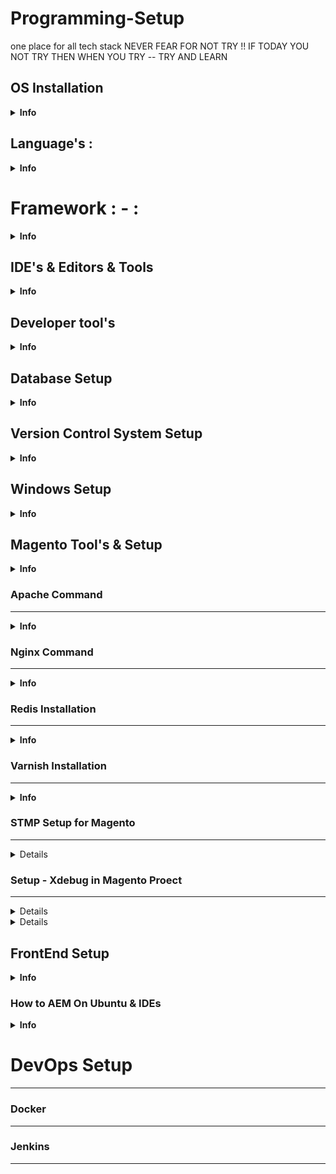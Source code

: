 # Programming-Setup
one place for all tech stack
                             NEVER FEAR FOR NOT TRY !! IF TODAY YOU NOT TRY THEN WHEN YOU TRY -- TRY AND LEARN

     
OS Installation
---------------
<details><summary><b>Info</b></summary>
	
### Ubuntu

       - lsb_release -a

### Windows

### Mac 


</details>
         
Language's :
----------
<details><summary><b>Info</b></summary>
	
             - All Language Install and Setup

### Java : 

Java Install On Ubuntu

           - sudo apt install openjdk-11-jdk
           - sudo apt install java-common
	   - sudo  update-java-alternatives --list

           - sudo update-java-alternatives --set java-1.11.0-openjdk-amd64
	   - java -version
           - export JAVA_HOME=/usr/lib/jvm/java-11-openjdk-amd64
    	


### Php : 

### Php Command For Ubuntu

	<details><summary><b>Info</b></summary>
	        General
	        -------
	           - php --version                              - Check Which Version php You have in your system
	           - sudo update-alternatives --config php      - List All The Php Version & use as per your need 
	           - sudo systemctl restart php7.3-fpm  | start php7.3-fpm  | stop php7.3-fpm 
	           - sudo a2dismod php7.2
	           - sudo a2enmod php7.4
	           - sudo service php7.3-fpm status
	           - sudo service php7.3-fpm stop
	           - sudo service php7.3-fpm start
	           - sudo service php7.4-fpm status
	           - sudo service php7.4-fpm stop
	           
	           
	           Php 8.1 = https://medium.com/@laraveltuts/how-to-install-and-run-php-8-x-on-ubuntu-20-04-8f18e7565c41
	           
	           Link - https://experienceleague.adobe.com/docs/commerce-operations/installation-guide/prerequisites/php-settings.html
	           
	           Devdocs - https://experienceleague.adobe.com/docs/commerce-operations/installation-guide/overview.html
	
	           
	        Install
	        --------
	         Add PHP PPA
	         ------------
	           - sudo apt install software-properties-common
	           - sudo add-apt-repository ppa:ondrej/php
	           - sudo apt-get update
	           
	           - sudo apt install php8.1 || sudo apt install php7.4 || sudo apt install php7.3  || sudo apt install php - choose your version
	           - sudo apt-get install php7.4-common php7.4-xml php7.4-curl php7.4-bcmath php7.4-intl php7.4-gd php7.4-zip php7.4-mysql php7.4-soap php7.4-mbstring
	           - sudo apt install php7.4-common php7.4-mysql php7.4 php7.4-cgi libapache2-mod-php7.4 php-pear php7.4-mbstring
	           - ext-bcmath,ext-ctype,ext-curl,ext-dom,ext-gd,ext-hash,ext-iconv,ext-int,ext-mbstring,ext-openssl,ext-pdo_mysql,ext-simplexml,ext-soap,ext-xsl, ext-zip,              ext- sockets
	           
	           
	           Install Php8.1
	           ==============
	                      - sudo apt install --no-install-recommends php8.1
	                                - The --no-install-recommends flag will ensure that other packages like the Apache web server are not installed.
	                      
	           Related Package Php8.1
	           ----------------------
	             - sudo apt install php8.1-extension_name
	             - sudo apt-get install -y php8.1-cli php8.1-common php8.1-mysql php8.1-zip php8.1-gd php8.1-mbstring php8.1-curl php8.1-xml php8.1-bcmath
	         
	         
	        Configure Php8.X File 
	        ---------------------
	                - sudo nano /etc/php/8.1/apache2/php.ini    - open this file 
	                 
	                 - upload_max_filesize = 32M 
	                 - post_max_size = 48M 
	                 - memory_limit = 256M 
	                 - max_execution_time = 600  
	                 - max_input_vars = 3000 
	                 - max_input_time = 1000
	                
	         
	        Un-install
	        -----------
	             - sudo apt-get purge php7.*
	             - sudo apt-get autoclean
	             - sudo apt-get autoremove
	             - sudo apt autoremove
	             - sudo apt-get --purge remove apache2
	       
	       
	</details>

 ### Python : 
 

 

</details>
	
	
Framework : - : 
==============

<details><summary><b>Info</b></summary>

### Magento
-----------
<details><summary><b>Info</b></summary>
	
            Link Official
            -------------
                      - https://experienceleague.adobe.com/docs/commerce-operations/installation-guide/composer.html?lang=en
                      
             General
             ---------
                    - sudo php bin/magento setup:upgrade
                    - sudo bin/magento setup:di:compile
                    - sudo bin/magento setup:static-content:deploy -f
                    - sudo bin/magento indexer:reindex
                    - sudo bin/magento cache:flush
                    - sudo bin/magento cache:clean
                    - sudo bin/magento module:status 
                    - sudo php bin/magento   - check when Namespace error
                    - sudo php bin/magento setup:di:compile
                    - sudo chmod -R 777 var/ pub/ generated/        
                    - sudo bin/magento module:disable Codilar_Thor   - Disable any Module
                    - rm -rf FolderName   - To Remove any Folder 
                    
             
             Disable the module
             ------------------
                    -  sudo bin/magento module:disable Module_Name
                    
             
             Magento Mode Show
             -----------------
                 - sudo php bin/magento deploy:mode:show
                 - sudo php bin/magento deploy:mode:set production
                 - php bin/magento deploy:mode:set developer
                 - php bin/magento deploy:mode:set default
               
             (Or)
                  - Go to - app/etc/env.php 
                  -  'MAGE_MODE' => 'developer',    ------> here you need to specify - production, default
             
                   
             Two Factor Authentication
             -------------------------
                    - bin/magento module:disable Magento_TwoFactorAuth
                    - bin/magento cache:flush 
                    
               
               Set the Mode - Production and Development
               -------------------------------------------
                    - bin/magento dep:mod:show
                    - php bin/magento deploy:mode:set production
                    - sudo bin/magento de:mo:se developer
           Install
           -------
                  step- 1
                  --------
                            - Check the System Requirement
![system_requirement](https://user-images.githubusercontent.com/78407424/214648042-1c3402e0-a58d-4069-8df1-d93aa1a6e793.png)

                            
                 step- 2
                 --------
                    Step For Local Magento Setup
                    -------------------------------
                        - composer create-project --repository-url=https://repo.magento.com/ magento/project-community-edition:2.3.7-p1 .
                        - composer create-project --repository=https://repo.magento.com/ magento/project-community-edition:2.3.7 Magento237(your folder name)
                        
                 
                 Latest version
                 --------------
                       - sudo composer create-project --repository-url=https://repo.magento.com/ magento/project-community-edition:2.4.5-p1 local/

                 
                  (Or)
                  
                     If You Want To Setup  For Project
                        -  Need step -1 complete
                        -  clone the project repo
                        
                step -2)i)
                -----------
                        - Create Database on Mysql for install DB
                        - Also If You Want To Setup Using new User You can Create
                       
                       
                step-3
                -------
                Database Setup  (For Local)
                ---------------------------
                - bin/magento setup:install  --base-url=http://magento237.local/  --db-host=localhost  --db-name=magento  --db-user=magento237  --db- password=Sanjay1997@@ --backend-frontname=admin  --admin-firstname=admin  --admin-lastname=admin  --admin-email=devops1@codilar.com  --admin-user=admin1  --admin-password=admin123  --language=en_US  --currency=INR  --timezone=Asia/Kolkata  --use-rewrites=1
                
                If You are Doing Project Setup 
                ------------------------------
                - Just need to check the core_Config_table and update the url 
                - Also some time need to check with other files aslo
		       - select *from core_config_data where path like "%base_url%";
		       - select *from core_config_data where path like "%secure%";
                       - SELECT * FROM core_config_data where path like '%web/secure/use_in_adminhtml%';
                       - select *from core_config_data where path="web/cookie/cookie_domain"; 
                       - update core_config_data set value="http://southsmoke.local/admin/" where config_id=2762; 
                       - update core_config_data set value="http://southsmoke.local/static/" where value="http://alfakher.com/static/";
              
                
                (Or) If Elasticsearch configuration needed 
                
                 - sudo bin/magento setup:install --base-url=http://casio.local/ --db-host=localhost --db-name=casio --db-user=root --db-password=1234 --admin-firstname=Sanjay --admin-lastname=Das --admin-email=cod34082@adobe.com --admin-user=sanjay --admin-password=sanjay123 --language=en_US --currency=USD --timezone=America/Chicago --use-rewrites=1 --search-engine=elasticsearch7 --elasticsearch-host=localhost --elasticsearch-port=9200
                
                
                
           If You Want To Create New User For Magento
           --------------------------------------------- 
               -  php bin/magento admin:user:create --admin-user=local --admin-password=admin123 --admin-email=sanjay1@gmail.com --admin-firstname=admin --admin-lastname=admin



           Some Issue Need To Check After Install(May You Get Error)
           ----------------------------------------------------------
             
              - cd /etc/nginx/sites-available/
              - cd /etc/nginx/sites-enabled/
              - nginx.sample.config
              
              
         If You Have More Than One Magento 
         -----------------------------------
              - sudo ln -s /etc/nginx/sites-available/magento237 /etc/nginx/sites-enabled     (Enable your project)  
              - sudo unlink folder_name                                                       (Inside (/etc/nginx/sites-enabled/) Path)
              - sudo update-alternatives --config php                                        (list php and change the Php Version as per Magento Version)
              - sudo service nginx restart                                                    (Restart Your nginx)



        ElasticSearch Issue After changing the Database
        -----------------------------------------------
                 - select *from core_config_data where path like "%elastic%";
                 - change the port to ---> localhost



        Some Error To Solve in Magento 
        ------------------------------
        
              - etc/nginx/sites-available/magento237(magento setup folder_name)         - Path of Folder
              - sudo nano magento237(folder_name)                                       - Need To Open this file or as same for other magento file
              
             - Check The Below Format
                                      upstream fastcgi_backend 
                                      {
                                         server unix:/run/php/php7.4-fpm.sock;
                                       } 
                                         server {
                                             listen 80;
                                             server_name local.test.com or (server_name _;);
                                             set $MAGE_ROOT /var/www/html/test;
                                             set $MAGE_RUN_TYPE website;
                                             include /var/www/html/test/nginx.conf.sample;
                                         }
                                         
                                         
                                         
              - Also Some time Some memory  issue(502 Bad gateway Error) so you can add  Inside(var/www/html/Magento_Folder_Name/nginx.conf.sample file)
                                  
                                             fastcgi_buffers 8 16k;
                                             fastcgi_buffer_size 32k;
                                             fastcgi_connect_timeout 90;
                                             fastcgi_send_timeout 90;
                                             fastcgi_read_timeout 90;
                                             
              Some Quick Way Need To Check For Get Error
              -------------------------------------------
                 -  var/www/html/magento_folder_name/app/etc/env.php        ---- >  check the user and database password and all
                 -  var/www/html/magento_folder_name/nginx.conf.sample      ----->  check the memory code 
                 -  other location --> computer  --> etc/hosts              -----> check the url is added or not 
                 -  other location --> computer  --> etc/nginx              -----> check  file inside nginx 
                 -  
              
              
           For Fresh Setup
          ---------------
            - after giving composer comand you will get error like  - Could not find package magento/project-community-edition with version 2.4.5-p2.
                    |
                    -----Here simple it means - you are trying for enterprise edition or patch)p1/p2) which is not available 
                    |
                    ----- some time need to use sudo for permission issue(to write and execute that installation folder)
              
              
             - Check with Error
             ==================
                         This site can’t be reached
                          Check if there is a typo in magento.local.
                          DNS_PROBE_FINISHED_NXDOMAIN.
                          
                            Solution - make sure you declare - url(http://name/) -In  etc—> hosts
                            
             -Check with This Error Also
             ============================
             Failed to send the message. Please contact the administrator
              
                            - Solution - bin/magento module:disable Magento_TwoFactorAuth
                            

              
              
	              
	Setup Database in Magento (If you have  Already Existing Project Setup and Also You Have Existing Database but You Forget Your Uname and PassWd )   
	------------------------------------------------------------------------------------------------------------------------------------------------
	
	Step-1
	-------
	  - bin/magento setup:install  --base-url=http://shopmonk.local/  --db-host=localhost  --db-name=rehandel  --db-user=magento  --db-password=Magento@123 --backend-frontname=admin  --admin-firstname=admin  --admin-lastname=admin  --admin-email=sanjay.d@codilar.com  --admin-user=admin1  --admin-password=admin123  --language=en_US  --currency=INR  --timezone=Asia/Kolkata  --use-rewrites=1
	
	Step -2 
	--------
	 - sudo php bin/magento admin:user:create --admin-user='admin1' --admin-password='admin123' --admin-email='sanjay.d@codilar.com' --admin-firstname='Sanjay' --admin-lastname='Kumar'
	
	Step -3
	-------
	 - SELECT *FROM `core_config_data`WHERE (`scope` LIKE '%cookie%' OR `path` LIKE '%cookie%' OR `value` LIKE '%cookie%') LIMIT 50
	 - Change the Value -  web/cookie/cookie_domain  to / 
	 - Syntax to update => update core_config_data set value="/" where config_id = 102;

</details>

### Laravel Setup


### Django Setup



</details>

       
IDE's & Editors & Tools
-----------------------
<details><summary><b>Info</b></summary>

### Vs Code
------------
 <details><summary><b>Info</b></summary>
	 
	   Install vs code
	   ---------------
	       - sudo snap install code --classic 
	       
	       
	   Un-install vs code
	   ------------------
	         - 
	         
	   
	
	  Vs code setting
	  ---------------
		
	             For Tree View OF Files 
	             ----------------------
	                                 - Setting>Search Compact Folder > Un-Checked the Check Box
	                                 - Setting > Search Tree Indent 
	                                                      
	                
	            Codding Help Extensions
	            -----------------------
	                                  - Auto Rename Tag
	                                  - Live Server 
	                                  - Prettier - Code Formatter
	                                  - vscode-icons
	                                  - codeStackr Theme
	                                  - Fluent Icons
	                                  - Bracket Pair Colorizer

</details>

### PhpStrom
-------------
<details><summary><b>Info</b></summary>
	Install Phpstrom
	-----------------
	          - https://snapcraft.io/phpstorm
	          - https://github.com/RisesunStudios/ide-eval-resetter            --  Phpstorm reset eval
	          - sudo snap install phpstorm --classic
	          - sudo snap install phpstorm --channel=2020.3/stable --classic   --  Specific version 
	  
	          - sudo snap remove phpstorm
	          
	          
	         
	Usefull Extension for PhpStorm
	------------------------------
	
	
	          
	          
	Completly Uninstall PhpStrom
	----------------------------
	        - sudo snap list
	        - sudo snap remove phpstorm
	        - whereis phpstrom
	
	    Activation of Php
	    ------------------
	                       - Help -- > Register
			
</details>

### Postman
-----------
<details><summary><b>Info</b></summary>

      - sudo snap install postman
  
</details>


### Eclipse
------------
       General
                 - sudo snap remove eclipse
                 - 
                 - 
                 
       Install
                 - 
                 - 
                 - 
                 - 
          
       Un-Install
                 -
                 - 
                 - 
                                  

</details>
                         


Developer tool's
---------------

<details><summary><b>Info</b></summary>

### Install Slack 
-----------------
             - sudo snap install slack


### Anydesk
-----------
- wget -qO - https://keys.anydesk.com/repos/DEB-GPG-KEY | apt-key add -
- echo "deb http://deb.anydesk.com/ all main" > /etc/apt/sources.list.d/anydesk.list
- sudo apt update
- sudo apt install anydesk
- anydesk


### Install any Snap
-------------------
- sudo apt install snapd

- sudo snap install drawio


</details>      


Database Setup
--------------
<details><summary><b>Info</b></summary>
	
## Relational
--------------
### Mysql Install & Un-Install
------------------------------
<details><summary><b>Info</b></summary>
        General 
        --------       
             - mysql --version
             - sudo service mysql status
             - sudo service mysql stop
             - sudo service mysql start
        Install
        --------
             - sudo apt policy mysql-server  
             - sudo apt update
             - sudo apt install wget -y
             - wget https://dev.mysql.com/get/mysql-apt-config_0.8.12-1_all.deb
             - sudo dpkg -i mysql-apt-config_0.8.12-1_all.deb
         
        (Or)
             - sudo apt-cache policy mysql-server
             - sudo apt install -f mysql-client=5.7* mysql-community-server=5.7* mysql-server=5.7*
             - sudo mysql_secure_installation
             
             
             
             
        Un-install
        -----------
            - sudo systemctl stop mysql
            - sudo apt-get purge mysql-server mysql-client mysql-common mysql-server-core-* mysql-client-core-*
            - sudo apt-get remove --purge mysql*
            - sudo apt autoremove
            - sudo apt-get autoclean
            - sudo rm -rf /var/lib/mysql
            - sudo rm -rf /etc/mysql
            - 
            
       Mysql  user issue 
       ------------------
             - SELECT User, Host FROM mysql.user;
             - select user from mysql.user;
             - CREATE USER 'magento237'@'localhost' IDENTIFIED BY 'password';
             - GRANT ALL PRIVILEGES ON *.* TO 'magento237'@'localhost' WITH GRANT OPTION;
             - FLUSH PRIVILEGES
             - exit
             
      Mysql User error
      ----------------
           - SELECT user,authentication_string,plugin,host FROM mysql.user;
           - ALTER USER 'root'@'localhost' IDENTIFIED WITH mysql_native_password BY '1234';
           - FLUSH PRIVILEGES;

             
       
       
       
       
       Import Existing Database
       -------------------------
             - mysql -u username -p database_name < file.sql          -  Syntax for import existing database file    
              - 
       Import Other Way 
       -----------------
           - Download the Sql File 
           - Go To that Directory 
           - Open Terminal From That Directory
           - Open MySql(mysql -u Username -pPassword)
           - run the command  for import --->(source file.sql(only this name- rehnadel_22-02-14.sql ) not this name -> /home/prem/Desktop/rehnadel_22-02-14.sql
           - source rehnadel_22-02-14.sql;

      Export Database 
      ----------------
              - mysqldump -u magento -p rehandel > rehandel.sql
              - mysqldump -u magento -p rehandel > rehandel.sql --single-transaction (If this command not run just try in (prem@sanjay:~/Downloads$) other path 

      Install Mysql work Bench Ubuntu
      -------------------------------
       - sudo snap install mysql-workbench-community
</details>

 ### MariaDB
 -----------
 <details><summary><b>Info</b></summary>
	 
 </details>
 
 ### Beekeeper Studio Db view for Mysql & Maria Db
 <details><summary><b>Info</b></summary>
   - sudo apt update
   - sudo apt install snapd
   - sudo snap install beekeeper-studio
  
</details>



## Non-Relationa
----------------

### MongoDB
<details><summary><b>Info</b></summary>

       Install On Ubuntu
       =================
              - visit mongoDb Official Site i.e - https://www.mongodb.com/try/download/community
	      - select 
                       - lsb_release -a   --- check ubuntu version
                       - version
		       - platform
		       - package
	      - after select now download

              - cd Downloads (i keep the download file in this directory)
	                    - sudo dpkg -i mongodb-org-server_7.0.5_amd64.deb    --- unzip the 
		     
              - sudo systemctl status mongod
              - sudo systemctl start mongod
	      - sudo systemctl stop mongod

         - Connect Database into some GUI and CLI

                   - visit the same link as above go to --> products ---> select community editions
		   - Tools  
                       |------ MongoDb Shell -------- CLI  ----> https://www.mongodb.com/try/download/shell
		                   - version
				   - platform
				   - package
       
                       |------ MongoDB Compass Download (GUI)  ----> https://www.mongodb.com/try/download/compass
		                     - version
				     - platform
				     - package
       
              - cd Downloads
              - sudo dpkg -i mongodb-mongosh_2.1.5_amd64.deb ---> CLI     
	      - mongosh (check the download is sucess) ---------> go inside the mongo cli

              - sudo dpkg -i mongodb-compass_1.42.1_amd64.deb   ----------- GUI
	      - mongodb-compass
               





</details>


 </details> 




Version Control System Setup
----------------------------
<details><summary><b>Info</b></summary>
	
## Github , Gitlab , BitBucket
------------------------------
### Github
----------

### GitLab
----------


### Bit-Bucket
--------------


### How We Can Push Magento Code to Github
------------------------------------------

<details><summary><b>Info</b></summary>

   step -1
   --------
          - install magento 
	  - cd /var/www/html
          - mkdir local
	  - sudo composer create-project --repository-url=https://repo.magento.com/ magento/project-community-edition:2.4.5 
   
   step -2
   -------
          - setup database and all

   step -3
   -------
         - after setup now you can push code to your git repo
	 -
         - git init
	 - git add .
         - git commit -m "message"
	 - git remote add origin https://github.com/itzsanjayCodilar/pro-active-shopping-experience.git
	 - git branch -m master main

     Or 
         - Search and Fix
	 - git fetch --all
         - git remote -v
	 - git checkout main
         - git merge master
	 - git push origin main
  
	 
</details>

</details>
                      
Windows Setup
-------------
<details><summary><b>Info</b></summary>

#### Xampp Isuue
<details><summary><b>Info</b></summary>
          Mysql is Not Starting in Xampp
          ------------------------------
                - It is not working because  If 3306 port already used (may be another mysql is available)
                - Open C:\xampp\phpMyAdmin ==> config.inc
                                                   |--------> $cfg['Servers'][$i]['AllowNoPassword'] = true;  add below line after this line
                                                   |--------> $cfg['Servers'][$i]['port'] = 3308;
               - Open  Xampp Panel ---> Near Start/Stop ---> Admin --> Config
                                                                         |------ Click on This 
                                                                                     |---- It will show my.ini file 
											|-----Here change the Port 3306 to 3308
</details>
                   
#### Wordpress Installation Issue
<details><summary><b>Info</b></summary>
            - If you changed the port number (like - 3308) then you will get below error 
                   (Open C:\xampp\phpMyAdmin ==> config.inc here you will get port number)
	       
	    - Error establishing a database connection, XAMPP
                     
	     Solution - 	 in username field put = localhost:3308    
  
</details> 

### Widows Problem
------------------

<details><summary><b>Info</b></summary>
   
    # Get the Serial number of Windows
          - open CMD as Administrator
          - type - wmic bios get serialnumber
          
    # Format Pendrive
          - open CMD as Administrator
          - diskpart
          - list disk
          - select <disk-name>
          - clean
          - create partition primary
          - format ft-ntfs
          - assign
     
     # How to Open Bios Setting 
      
          - For Lenevo Ideapad Gamming 3
                              - Function(Fn) + F2
                              - Function(Fn) + F12
                              
    # Change the C Drive to D Drive CMD Way
             - C:\Users\user>cd..
             - C:\Users>cd ..
             - C:\>D:
             - D:\>cd \foldername
	     
	     
    # React setup for windows
    
            - nvm -------> helps to use multiple version of react
            - nvm -v
	    - nvm list 
	    - nvm use <node version>    e.g =>nvm use 18.13.0
	      
     Install latest version
              
	      - 
</details> 

### Laravel Setup For Windows
-----------------------------

<details><summary><b>Info</b></summary>

  Prerequisite For Laravel Install in Windows Os
  
         Method-1 - https://www.youtube.com/watch?v=Czhoqx86V24&ab_channel=EduonixLearningSolutions
         =========
            Step-I
            -------
                       - Install Xampp  - Apache will not work in new windows - https://stackoverflow.com/questions/27333203/xampp-couldnt-start-apache-windows-10
                       - Install Composer 
                       - Install Vs Code or Any Editor You Want
           Step-II
           -------
                      - 
                      - 
</details>                   - 
	       
</details> 
  

	
Magento Tool's & Setup
----------------------

<details><summary><b>Info</b></summary>
	
### Magento Codding Standard
----------------------------

<details><summary><b>Info</b></summary>
	    
 	- https://magefan.com/blog/magento-extension-code-quality
	       
	 Way -1
	 ------
	 Go to /var/www/html 
	 -------------------
	      - git clone https://github.com/magento/magento-coding-standard.git
	      - cd magento-coding-standard
	      - composer install
	 
	 If Permission issue
		 sudo chmod -R 777 /var/www/html/magento-coding-standard
	 
	  Check the Particular Module
	  ---------------------------
	     - vendor/bin/phpcs /path/to/your/extension --standard=Magento2 > log.txt  ---> syntax for Check standard
	     - vendor/bin/phpcs /var/www/html/marina/app/code/Codilar/CustomRestApi --standard=Magento2 > log.txt   --- log.txt (all errors)
	
      	 Direct Command
         --------------
    	     - ./vendor/bin/phpcs --standard=./dev/tests/static/framework/Magento/ruleset.xml app/code/CasioSingapore/   
         
	 PSR1/PSR2
         ----------
	- Open PhpStorm -> Go To Files ->Setting -> Search for Php->Code Style->Php--> Right Side corner->Set From -->Select the Coding Standard.
	

 ![cd1](https://user-images.githubusercontent.com/78407424/230180920-cf405cf4-9ff6-461d-8235-2fb5364f95d7.png)
 
 ![cd2](https://user-images.githubusercontent.com/78407424/230180951-4d79a765-004b-4997-983f-7024852fd1b6.png)

 ![cd3](https://user-images.githubusercontent.com/78407424/230180976-dab6e5a1-b8c7-4261-b47b-cf80679367c5.png)

 ![cd4](https://user-images.githubusercontent.com/78407424/230181006-a1f12075-f4d7-4998-98fb-390e99f8702f.png)

 ![cd5](https://user-images.githubusercontent.com/78407424/230181032-d1946739-5554-4633-90ae-7463287b1d03.png)

 ![cd6](https://user-images.githubusercontent.com/78407424/230181056-71717e34-3620-4f72-a5ec-4e4347a5265c.png)

</details>


### RabbitMQ Setup Command
--------------------------

<details><summary><b>Info</b></summary>
	
           Install of RabbitMQ   - All setup mention in given docs link only .
           -------------------
                   - sudo apt install -y rabbitmq-server   - you can go this or you can go with below link
                   
                                                                      - https://tecadmin.net/install-rabbitmq-server-on-ubuntu/
                   
                   
                   
           
           General Command
           ---------------
           - systemctl status rabbitmq-server
           
           
           
           
           Configure With Magento Project
           ------------------------------
           Step -1
           -------
           
           - Open - Magento Project Directory  -- Check with  env.php  inside this file paste the below code. for run RabbitMq wth Magento
                     
                          'queue' => [
                                     'amqp' => [
                                               'host' => '127.0.0.1',
                                               'port' => '5672',
                                               'user' => 'guest',
                                               'password' => 'guest',
                                               'virtualhost' => '/',
                                               'ssl' => ''
                                               ] 
                                      ],
                                      
            Step -2
            -------
                    - after this run setup & upgrade command in magento directory.
                    - open your local rabbitMQ and go to Queue check any queue you have or not.
                    
           - Check the rabbitMQ is working or not 
           
                              - your project url and port number like - http://adobe.training:15672/
                              - you may got this project used in some other location then kill the port.
                                       Ex - npx kill-port 8080(put which port error is showing)
           Un-Install Command
           ------------------


</details>   
	
### MailHog
-----------

<details><summary><b>Info</b></summary>
	
     <i> Referecne docs - https://www.rakeshjesadiya.com/install-mailhog-in-ubuntu-php-environment/ </i>
	
   	 Step-1
  	 -------
          - Common Directory
          - sudo apt-get update
          - sudo apt-get install golang-go
           
 	 Step-2
  	 -------
          - Install MailHog = go get github.com/mailhog/MailHog
          - Install mhsendmail = go get github.com/mailhog/mhsendmail
          
 	 Step-3
         ------
         - echo "$USER"    - For check the User (Which user name of system)
         
         - sudo cp /home/{system_user}/go/bin/MailHog /usr/local/bin/mailhog         - sudo cp /home/sanjay/go/bin/MailHog /usr/local/bin/mailhog 
         - sudo cp /home/{system_user}/go/bin/mhsendmail /usr/local/bin/mhsendmail   - sudo cp /home/sanjay/go/bin/mhsendmail /usr/local/bin/mhsendmail
         
  	Step-4
  	------
         - Now Modify the php.ini to setup MailHog path
              |
              |---I am working with PHP 7.4 version, So My  php.ini path location would be  /etc/php/7.4/fpm/php.ini
              
              |--- sudo nano php.ini
              
          - Now update ;sendmail_path = with the given line. Remove the semicolon from the starting and update the path,
               - sendmail_path = /usr/local/bin/mhsendmail     
               
          - If not Work add path to  PHP - CLI  also and Restart the FPM (sudo service php7.4-fpm restart)   
	
   	Step-5
   	------
          - To Start the Mailhoh is Working or not 
             
                   - run   =  mailhog
           
           - Open your Browser(chrome)
                           |------------http://localhost:8025  
                                                  |
                                                  Project Wise
                                                          |----http://blank.m24.test:8025/
                                                          |----http://fresh.local:8025/
                                                            
   	Step-6
   	-------
            - Now Click on Enable Jim
            
            - Place one Order from magento side and check the mailHog 
         
            "Congradulations -- Finally You Setup MailHog"  - If any Error Take Help of Google
  
</details>


### Elastic Search Command
---------------------------
<details><summary><b>Info</b></summary>
	
      General
      --------
                  - service elasticsearch status
                  - /etc/init.d/elasticsearch status
                  - /etc/init.d/elasticsearch start
                  - /etc/init.d/elasticsearch stop
                  - /etc/init.d/elasticsearch restart
                  - /etc/init.d/elasticsearch force-reload - service elasticsearch status
                  - /etc/init.d/elasticsearch status
                  - /etc/init.d/elasticsearch start
                  - /etc/init.d/elasticsearch stop
                  - /etc/init.d/elasticsearch restart
                  - /etc/init.d/elasticsearch force-reload

     Install
     -------

                  - curl -fsSL https://artifacts.elastic.co/GPG-KEY-elasticsearch | sudo apt-key add -
		  - echo "deb https://artifacts.elastic.co/packages/7.x/apt stable main" | sudo tee -a /etc/apt/sources.list.d/elastic-7.x.list
                  - sudo apt update
                  - sudo apt install elasticsearch
		  - sudo nano /etc/elasticsearch/elasticsearch.yml
                        - network.host: localhost
                        - xpack.security.enabled: false

                  - sudo systemctl start elasticsearch
                  - sudo systemctl enable elasticsearch  
   
                  - sudo ufw allow from 198.51.100.0 to any port 9200

                  - sudo ufw enable

                  - sudo ufw status
   
                  - curl -X GET 'http://localhost:9200'
    
    Links:-
    ------
         - https://www.digitalocean.com/community/tutorials/how-to-install-and-configure-elasticsearch-on-ubuntu-20-04


</details>         
                     

### Composer
------------
<details><summary><b>Info</b></summary>
	
        General
        ---------
            - composer -v
            - cd
            - pwd
            - check the php must be install
            - Some time - By default it will install composer version -1 so you need to un-install the version-1 and again need to install 
        Install
        ---------
            - sudo apt install composer          - when you run this one it will install composer version -1 
            - https://getcomposer.org/download/  - official site for install (when you run this one it will install composer version -2)
            
           ( or)
            - sudo apt install unzip
            - curl -sS https://getcomposer.org/installer -o composer-setup.php
            - sudo php composer-setup.php --install-dir=/usr/local/bin --filename=composer
       Un-install
       ----------
            - sudo apt-get remove composer
            - sudo apt-get autoremove composer
            - sudo apt-get purge composer
            - sudo apt-get autoremove --purge composer
            
       
     
      Composer Self-Update to Other Version
      -------------------------------------
            - sudo composer self-update --1
            - sudo composer self-update --2
            
            
      Install Any Third Party Module using Composer
      ---------------------------------------------
      -    Here we need to Install this third party module   E.g -  amasty/promo "version": "2.9.7",
      
      By Terminal Way
      ---------------
      -    composer require amasty/promo:2.9.7
      
      

Composer.json Vs Composer.lock
-------------------------------
  - Doing some Changes on Module 
              |--------------------Creating Pr -- Pr got Merged ---> Create new Tag after PR Merged   - tag-1.0.2
              
              
  - Go to Our Existing Branch Which Already Got Merged 
                               |------Take pull - and add the Tag Version into - composer.json(main composer.json)
                                                     |
                                                     |--------Run Composer Update 
                                                                       |


                                                                   |----After running of composer update it will automatically update into composer.lock
   Composer Install
   ----------------
       - When we run composer install  - it will check the composer file and generate the composer.lock file 
       
   Composer Update
   ----------------
     composer.json  --  when we run composer update it will take all the updated version version mention in composer.json into composer.lock                                                                    

</details>       

<details>
    <i> Composer.json Vs Composer.lock </i>

     - Doing some Changes on Module 
              |--------------------Creating Pr -- Pr got Merged ---> Create new Tag after PR Merged   - tag-1.0.2
              
              
     - Go to Our Existing Branch Which Already Got Merged 
                               |------Take pull - and add the Tag Version into - composer.json(main composer.json)
                                       |
                                       |--------Run Composer Update 
                                                 |
                                                 |----After running of composer update it will automatically update into composer.lock
</details>
    
<details>
    <i> Composer Install  vs Composer Update </i>
                                                                      
       Composer Install
       ----------------
          - When we run composer install  - it will check the composer file and generate the composer.lock file 
       
       Composer Update
       ----------------
          composer.json  --  when we run composer update it will take all the updated version version mention in composer.json into composer.lock 
    
</details>   
</details>   


### Apache Command
------------------

<details><summary><b>Info</b></summary>
	
           General
           ---------- 
                        - whereis apache2                       - check the if furthur exist after uninstall
                        - apache2 -v  || apache2 --version         
                        - sudo service apache2 start
                        - sudo service apache2 status
                        - sudo service apache2 stop
                        - systemctl status apache2.service
                        - sudo systemctl enable apache2.service
                        - sudo nano /etc/apache2/sites-available/magento2.conf
                        - sudo a2enmod rewrite
                        
           Install
           --------
                     - sudo apt install apache2
 
         Un-install
         -----------
                      - sudo apt-get purge apache2 apache2-utils apache2.2-bin apache2-common
                      - sudo apt-get autoremove
                      - sudo rm -rf /etc/apache2
                      - sudo apt autoremove apache2             

</details>

### Nginx Command 
-----------------

<details><summary><b>Info</b></summary>
	
      General
      --------
           - nginx --version
           - sudo service nginx status | stop | start | restart
           - sudo systemctl stop nginx.service
           - sudo systemctl start nginx.service
           - sudo systemctl enable nginx.service
           - sudo nano /etc/nginx/sites-available/default 
        
        (Or)
            - /etc/init.d/nginx status
            - /etc/init.d/nginx stop
            - /etc/init.d/nginx start
           
      Install
      ---------
           - sudo apt install nginx
           - 
           - 
           - 
           - 
      
      Un-install
      -----------
           - sudo apt-get remove nginx nginx-common
           - sudo apt-get purge nginx nginx-common
           - sudo apt-get autoremove
      Nginx Issue
      ------------
           - sudo nginx -t
           - tail -f /var/log/nginx/error.log
           - ps auxf | grep nginx

</details>    
           

### Redis Installation
----------------------

<details><summary><b>Info</b></summary>

</details>




### Varnish Installation
------------------------

<details><summary><b>Info</b></summary>

</details>




### STMP Setup for Magento 
--------------------------

<details>
					
         SMTP Installation For Magento - 2
         ----------------------------------
           Guide Link 
           -----------
                     - https://github.com/mageplaza/module-core  (reference )
                        - sudo composer require mageplaza/module-core     - install 
                        - sudo composer require mageplaza/module-smtp     - 
                        - sudo composer remove mageplaza/module-core      - un-install
                        - sudo composer remove mageplaza/module-smtp
   
                       - sudo composer update mageplaza/module-core    - If Previous version is not working then update the extension ( licence 				 activation issue after adding  gmail account app password )
                       - sudo composer require mageplaza/module-smtp
		       
        Magento Market Place Key
        ------------------------
         - Magento Market Place (https://marketplace.magento.com/)
	     My Profile-->Access Key --> Create new --> give any name
	     
                        Public Key   = 27f19ff144e9ec3b7a66a844feb13a4f
                        Private Key  = e435d9f2831d076f07f6a5666ecc0c27
  
        Configuratin
        ------------ 
             Store--> Configuration ---> Mageplaza Extensions
                                          |
                                          |--------- SMTP
                                                      |
                                                      |  
                                                      |----- Module information 
                                                      |                 |----- userName - sanjay
                                                      |                 |----- Email    - sanjay.d@gmail.com
                                                      |
                                                      |----- General Configuration
                                                      |                 |
                                                      |                 |------Enable Mageplaza SMTP  ----> make it yes
                                                      |                 |------Log Emails             ----> make it Yes 
                                                      |
                                                      |----- SMTP Configuration Options
                                                                         |
                                                                         |--- Host           - smtp.gmail.com
                                                                         |--- Port           - 587
                                                                         |--- Protocol       - TLS
                                                                         |--- Authentication - LOGIN
                                                                         |--- Username       - sanjay.d@codilar.com
                                                                         |--- Password       - You got from (App Password for Gmail Account)                                   
  
        Get App Password
        -----------------
                Search on google 
                    |--- app password gmail (create one)
  						
</details>					
			
               
### Setup - Xdebug in Magento Proect
------------------------------------
<details>
	
        Xdebug Setup in Local
        ----------------------
              - https://devdocs.magento.com/cloud/howtos/debug.html
              - Go With Below link
                     |
	             |- https://www.linkedin.com/pulse/how-install-xdebug-config-phpstorm-ubuntu-jun-wu
</details>

<details>
	
      Step - 1
      ========
       check php version    
                    |
                    |- php -v
                    
       list all php version    
                    |
                    |- sudo update-alternatives --list php         
                    
       switch to particular php version
                    |
                    |- sudo update-alternatives --config php
      
                    

       Step -2
       =======                    

       Install Xdebug 
          |
          |-- sudo apt-get install xdebug 
          |-- sudo apt-get install php-dev
          |-- sudo pecl install xdebug
          |
          |  (If abouve 3 command way not work)
          | 
          |- sudo apt-get install php-xdebug
          |  (or)
          |- sudo apt-get install php7.4-xdebug   (As Per Php Version )
                    

        Step -3
        ======= 
         Find all php.ini files (For our understanding only)
          |
          |--- sudo find / -name php.ini


       Step - 4
       ========
       Configure for php.ini File
       -----------------------------     
          Open php.ini file and add below lines (FPM)
          -------------------------------------------
             |
             |
             |--where you will get php.ini file
                 |
                 |----/etc/php/7.4/fpm (where do "ls") (i am using php version 7.4)
                          |
                          |------- cat php.ini  (sudo nano php.ini )
                          
      
      
      
         ; If you use constants in your value, and these constants belong to a
         ; dynamically loaded extension (either a PHP extension or a Zend extension),
         ; you may only use these constants *after* the line that loads the extension.
                                                    |
                                                    |
                                                    |------------------> after this line paste below line
                                                                               |
                                                                               |--- zend_extension=/usr/lib/php/20190902/xdebug.so
          
      
        At the end add below lines
        --------------------------  
           [xdebug]
           zend_extension="/usr/lib/php/20190902/xdebug.so"
           xdebug.mode=debug
           xdebug.client_host=127.0.0.1
           xdebug.client_port=9003
           xdebug.start_with_request="yes"

       
       
        Step -5  
        ======= 
          Configure for xdebug.ini File
          -----------------------------
              Open xdebug.ini add below line (in mycase file name is something like this - 20-xdebug.ini)
              -------------------------------------------------------------------------------------------
               |
               |
               |-- where you will get xdebug.ini file
                     |
                     |-- etc/php/7.4/fpm/conf.d (here i am using php7.4)
                              |
                              |------- cat xdebug.ini (sudo nano 20-xdebug.ini)
                           
                           
           Add below lines
           ---------------         
             zend_extension="/usr/lib/php/20190902/xdebug.so"
             xdebug_mode="debug"
             xdebug.client_port=9003
             xdebug.start_request="yes"
                                                                     
                                                                       
        Step -6 
        =======   
        i)
          File
             |---Settings
                   |-----PHP
                           |----- PHP language level -------- already default value will be there 
                           |----- CLI Interpreter    -------- choose your php version (PHP 7.4)
                          
                                                  
        ii) File
             |---Settings
                     |-----PHP
                            |--- Servers
                                    |---- Click on Add icon (+) 
                                           |  
                                           |----- Name - value(localhost)
                                           |
                                           |----- Host - value(localhost) Port-value(80) Debugger -value(Xdebug (this value will be there from default))
                                         
  
        iii) File
             |---Settings
                    |-----PHP
                            |--- Debug
                                 |
                                 |------- Xdebug
                                              |---- Debug port - value(9003)
                                                                                       
       iv) File
            |---Settings
                    |-----PHP
                           |--Debug
                               |
                               |--Pre-configuration 
                                     |
                                     |--1(on this line number 1 you will show the "validate" word just click on that ) - one Pop-up Dialog box will Open 
                                                   |
                                                   |
                                                   Inside Pop-up(Dialog Box)
                                                       |
                                                       |
                                                     Select Local Web Server or Shared Folder (check this option) 
                                                               |
                                                               Inside this selection
                                                                 |
                                                                 |--- Path to create validation script : value (/var/www/html/marina)
                                                                 |--- Url to validation script : value (http://localhost:80/marina)
 



           Step - 7
           ========
            i) Open chrome browser
                  |
                  type your url(http://marina.local)
                      |
                      |---- Select "Debug" Option from (Xdebug helper extension (if not present install this extension for chrome(Xdebug helper))
                     
       
            ii) Select Listening button in PhpStrom(you will find it on right side top of phpstrom)
                        |
                        |--- when put your cursor on the icon (icon name should be like this - "Start Listening for PHP Debug Connections")
   
                    
           iii) Open the below file
                 |
                 |---> /var/www/html/marina/pub/index.php
                                             |
                                             |----- add break point on line number 12
                                                                                          

       Un-install Xdebugger Completely From Ubuntu
       ===========================================
            sudo apt-get remove php-xdebug
            sudo apt-get remove php7.4-xdebug
            sudo apt-get purge php-xdebug
            sudo apt-get purge php7.4-xdebug
            sudo apt-get autoremove

            sudo rm /etc/php/<php-version>/mods-available/xdebug.ini
            sudo rm /etc/php/8.1/mods-available/xdebug.ini
            sudo rm /etc/php/7.4/mods-available/xdebug.ini
            sudo rm /etc/php/8.2/mods-available/xdebug.ini

            sudo rm /etc/php/7.4/cli/conf.d/*xdebug*
            sudo rm -rf /etc/php/8.2/mods-available/xdebug.ini

 
        Install Xdebuger For Php - 8.1 
        ==============================
              |
              |---------- Same step should be repeat from above but php path will be different
   
   
   
   
         Qucik Command and Hints
         =======================
               Php Path Location 
               -----------------
                 |
                 |-cd -/etc/php/7.4
                 |      |
                 |      |---------- apache2  cgi  cli  fpm  mods-available   - these are the common files you find under this directories
                 |
                 |-- cd /usr/lib/php        --- to check the 	(20190902  )
                 |
                 |-- cd etc/php/7.4/fpm/conf.d
                 |
                 |-- cd etc/php/7.4/fpm
            
                    
            Command For Xdebug (https://xdebug.org/docs/install)
            ----------------------------------------------------
                Basic 
                   |
                   |------- php -m | grep xdebug              ---  check if the xdebugger is present in system
                   |
                   |------ grep -r "xdebug" /etc/php/         --- find the xdebug.ini file
                   |
                   |------ cat /etc/php/7.4/cli/conf.d/20-xdebug.ini    ---- add the zend configuration 
                   |
                   |----- 
         
       
                Un-install
                   |    
                   |------- sudo apt-get remove php-xdebug    ---  
                   |
                   |------ sudo rm /etc/php/7.4/cli/conf.d/*xdebug*      
                   |
                   |------ 
        
              
               Install Xdebuger For Php - 7.4
               ==============================

                For Php-7.4 Xdebug version  = 
                --------------------------
                        - /etc/php/7.4/fpm/conf.d 
                             |
                             |-------     
                                     zend_extension="/usr/lib/php/20190902/xdebug.so"
                                     xdebug_mode="debug"
                                     xdebug.client_port=9003
                                     xdebug.start_request="yes"


                        - /etc/php/7.4/fpm
                               |
                               |-----
                                        [xdebug]
                                        zend_extension="/usr/lib/php/20190902/xdebug.so"
                                        xdebug.mode=debug
                                        xdebug.client_host=127.0.0.1 
                                        xdebug.client_port=9003
                                        xdebug.start_with_request="yes"




![1](https://user-images.githubusercontent.com/78407424/229267413-b90a6b4d-14f7-4150-85ed-1a534f2619d7.png)
![2](https://user-images.githubusercontent.com/78407424/229267525-eea2eb23-dd2f-48b3-9598-16468b29bbb3.png)
![3](https://user-images.githubusercontent.com/78407424/229267581-5cc3399b-3046-44ab-8c62-8e8891130608.png)
![4](https://user-images.githubusercontent.com/78407424/229267644-b41719a9-fdf5-446f-8747-27030e72db96.png)
![5](https://user-images.githubusercontent.com/78407424/229267673-8bebb84f-54d5-4568-9fcd-7c66a3752947.png)
![6](https://user-images.githubusercontent.com/78407424/229267730-585ce115-7adb-42f3-b5c6-ee3c9988f3ff.png)
![7](https://user-images.githubusercontent.com/78407424/229267798-03d87aa4-b39c-4e8c-8c54-a877d63836c1.png)
![Screenshot from 2023-04-01 00-44-32](https://user-images.githubusercontent.com/78407424/229267839-3f61c87d-88eb-4cc4-aae5-2de50834c10d.png)
![8](https://user-images.githubusercontent.com/78407424/229267947-a7917f1c-7201-4663-ba6a-2eb6aaf148c8.png)
![Screenshot from 2023-04-01 00-45-25](https://user-images.githubusercontent.com/78407424/229267905-3200c515-be52-4ba6-9ddc-43aa047e0c51.png)

</details>
</details>

FrontEnd Setup
--------------
<details><summary><b>Info</b></summary>
	
### How to Setup React Project Basic and Push to Github
-------------------------------------------------------

<details><summary><b>Info</b></summary>

     Step -1

               - Create Git Repo 
	       - Clone the Git Repo (after clone go to repo directory e.g - Music/repo-name )


     Step -2

               - Go to clone repo directory  (Terminal ---> cd Music/repo-name) 
	       
               - Create the React App Inside repo-name 
	                    --->  npx create-react-app .   (. means it will setup inside the repo-name itself. setup done inside i.e - Music/repo-name)
		            --->  npx create-react-app project-name (project-name  project will be setup inside  - project-name directory i.e - Music/repo-name/project-name)
	       - git branch
	       - git status
	       - git add .  (add all file)
	       - git push origin main (first time setup code need to be push to main or master )


     Step -3
               - How to check React Setup is Working on Not (make sure node and npm is already installed in your machine)

			 - If cd Music/repo-name   or Music/repo-name/project-name 

				-  npm start
				Starts the development server.
				
				npm run build
				Bundles the app into static files for production.
				
				npm test
				Starts the test runner.
				
				npm run eject
				Removes this tool and copies build dependencies, configuration files
				and scripts into the app directory. If you do this, you can’t go back!
				
				We suggest that you begin by typing:
				
				cd /home/sanjay/Documents/gopabandhu_youth_club
				npm start



	
</details>    

### How to Setup Express Js
---------------------------
<details><summary><b>Info</b></summary>
	
	   Express 
	   -------
	     - cd mkdir server
	     - npm init -y
	     - npm i express
      
	   NodeMon
	   -------
	         - no need to start the server again and again
	         - npm i nodemon
	         - nodemon server.js

     

</details>      
</details>  


### How to AEM On Ubuntu & IDEs
<details><summary><b>Info</b></summary>

	   Install intelij IDEs
           --------------------

	                - open terminal and run below command 

		                   - snap find "intelij"  (it will list all avialable ide version )       -------- here we are installing the snap version

                                   - sudo snap install intellij-idea-community --classic                  -------- install the IDES
		     

	 Install Eclipse
         ---------------
       
    

</details>       





# DevOps Setup
---------------

### Docker
----------



### Jenkins
-----------



### 












	
